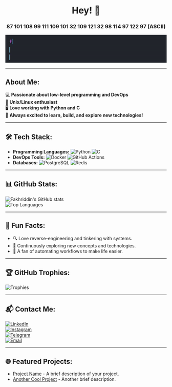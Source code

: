 <div align="center">
  <h1>Hey! 👋</h1>
  <h3>87 101 108 99 111 109 101 32 109 121 32 98 114 97 122 97 (ASCII)</h3>
  <img src="https://raw.githubusercontent.com/Fakhriddin3040/Fakhriddin3040/main/print_hello.gif" alt="Header" />
</div>

---

## About Me:
💻 **Passionate about low-level programming and DevOps**  
🐧 **Unix/Linux enthusiast**  
🖥️ **Love working with Python and C**  
🚀 **Always excited to learn, build, and explore new technologies!**

---

## 🛠️ Tech Stack:
- **Programming Languages:** ![Python](https://img.shields.io/badge/Python-3776AB?style=flat&logo=python&logoColor=white) ![C](https://img.shields.io/badge/C-A8B9CC?style=flat&logo=c&logoColor=white)
- **DevOps Tools:** ![Docker](https://img.shields.io/badge/Docker-2496ED?style=flat&logo=docker&logoColor=white) ![GitHub Actions](https://img.shields.io/badge/GitHub_Actions-2088FF?style=flat&logo=github-actions&logoColor=white)
- **Databases:** ![PostgreSQL](https://img.shields.io/badge/PostgreSQL-336791?style=flat&logo=postgresql&logoColor=white) ![Redis](https://img.shields.io/badge/Redis-DC382D?style=flat&logo=redis&logoColor=white)

---

## 📊 GitHub Stats:
![Fakhriddin's GitHub stats](https://github-readme-stats.vercel.app/api?username=Fakhriddin3040&show_icons=true&theme=radical)  
![Top Languages](https://github-readme-stats.vercel.app/api/top-langs/?username=Fakhriddin3040&layout=compact&theme=radical)

---

## 🌟 Fun Facts:
- 🔍 Love reverse-engineering and tinkering with systems.
- 🧠 Continuously exploring new concepts and technologies.
- 🔧 A fan of automating workflows to make life easier.

---

## 🏆 GitHub Trophies:
![Trophies](https://github-profile-trophy.vercel.app/?username=Fakhriddin3040&theme=darkhub)

---

## 📬 Contact Me:
[![LinkedIn](https://img.shields.io/badge/LinkedIn-0A66C2?style=flat&logo=linkedin&logoColor=white)](https://linkedin.com/in/yourprofile)  
[![Instagram](https://img.shields.io/badge/Instagram-E4405F?style=flat&logo=instagram&logoColor=white)](https://instagram.com/yourprofile)  
[![Telegram](https://img.shields.io/badge/Telegram-2CA5E0?style=flat&logo=telegram&logoColor=white)](https://t.me/yourprofile)  
[![Email](https://img.shields.io/badge/Email-D14836?style=flat&logo=gmail&logoColor=white)](mailto:youremail@example.com)

---

## 🌐 Featured Projects:
- [Project Name](https://github.com/Fakhriddin3040/project-name) - A brief description of your project.
- [Another Cool Project](https://github.com/Fakhriddin3040/another-project) - Another brief description.